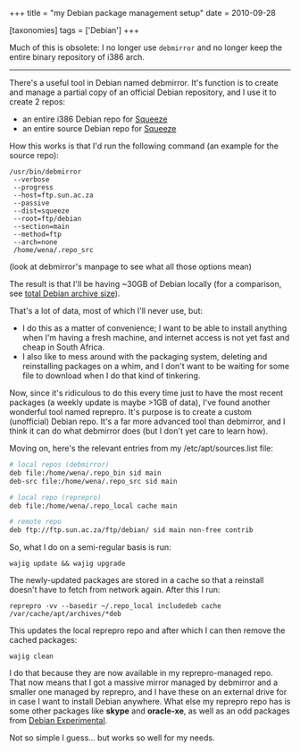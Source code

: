 +++
title = "my Debian package management setup"
date = 2010-09-28

[taxonomies]
tags = ['Debian']
+++

Much of this is obsolete: I no longer use `debmirror` and no longer keep
the entire binary repository of i386 arch.

---

There's a useful tool in Debian named debmirror. It's function is to
create and manage a partial copy of an official Debian repository, and I
use it to create 2 repos:

-   an entire i386 Debian repo for [Squeeze]
-   an entire source Debian repo for [Squeeze]

How this works is that I'd run the following command (an example for
the source repo):

    /usr/bin/debmirror
     --verbose
     --progress
     --host=ftp.sun.ac.za
     --passive
     --dist=squeeze
     --root=ftp/debian
     --section=main
     --method=ftp
     --arch=none
     /home/wena/.repo_src

(look at debmirror's manpage to see what all those options mean)

The result is that I'll be having ~30GB of Debian locally (for a
comparison, see [total Debian archive size]).

That's a lot of data, most of which I'll never use, but:

-   I do this as a matter of convenience; I want to be able to install
    anything when I'm having a fresh machine, and internet access is
    not yet fast and cheap in South Africa.
-   I also like to mess around with the packaging system, deleting and
    reinstalling packages on a whim, and I don't want to be waiting for
    some file to download when I do that kind of tinkering.

Now, since it's ridiculous to do this every time just to have the most
recent packages (a weekly update is maybe >1GB of data), I've found
another wonderful tool named reprepro. It's purpose is to create a
custom (unofficial) Debian repo. It's a far more advanced tool than
debmirror, and I think it can do what debmirror does (but I don't yet
care to learn how).

Moving on, here's the relevant entries from my /etc/apt/sources.list
file:

```sh
# local repos (debmirror)
deb file:/home/wena/.repo_bin sid main
deb-src file:/home/wena/.repo_src sid main

# local repo (reprepro)
deb file:/home/wena/.repo_local cache main

# remote repo
deb ftp://ftp.sun.ac.za/ftp/debian/ sid main non-free contrib
```

So, what I do on a semi-regular basis is run:

    wajig update && wajig upgrade

The newly-updated packages are stored in a cache so that a reinstall
doesn't have to fetch from network again. After this I run:

    reprepro -vv --basedir ~/.repo_local includedeb cache /var/cache/apt/archives/*deb

This updates the local reprepro repo and after which I can then remove
the cached packages:

    wajig clean

I do that because they are now available in my reprepro-managed repo.
That now means that I got a massive mirror managed by debmirror and a
smaller one managed by reprepro, and I have these on an external drive
for in case I want to install Debian anywhere. What else my reprepro
repo has is some other packages like **skype** and **oracle-xe**, as
well as an odd packages from [Debian Experimental].

Not so simple I guess... but works so well for my needs.

[Squeeze]: http://www.debian.org/releases/squeeze/
[total Debian archive size]: http://www.debian.org/mirror/size
[Debian Experimental]: http://wiki.debian.org/DebianExperimental
